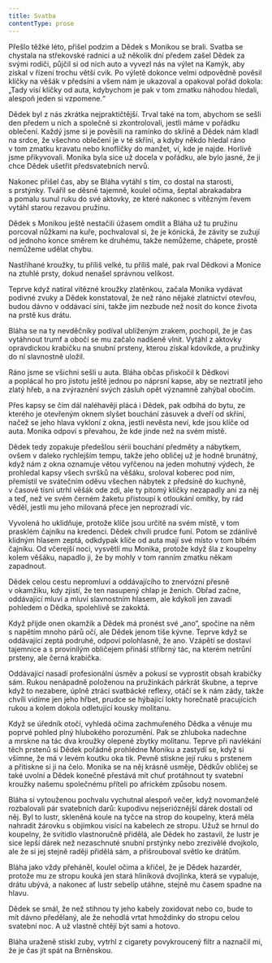 ```yaml
---
title: Svatba
contentType: prose
---
```


<section>

Přešlo těžké léto, přišel podzim a Dědek s Monikou se brali. Svatba se chystala na střekovské radnici a už několik dní předem zašel Dědek za svými rodiči, půjčil si od nich auto a vyvezl nás na výlet na Kamýk, aby získal v řízení trochu větší cvik. Po výletě dokonce velmi odpovědně pověsil klíčky na věšák v předsíni a všem nám je ukazoval a opakoval pořád dokola: „Tady visí klíčky od auta, kdybychom je pak v tom zmatku náhodou hledali, alespoň jeden si vzpomene.“

Dědek byl z nás zkrátka nejpraktičtější. Trval také na tom, abychom se sešli den předem u nich a společně si zkontrolovali, jestli máme v pořádku oblečení. Každý jsme si je pověsili na ramínko do skříně a Dědek nám kladl na srdce, že všechno oblečení je v té skříni, a kdyby někdo hledal ráno v tom zmatku kravatu nebo knoflíčky do manžet, ví, kde je najde. Horlivě jsme přikyvovali. Monika byla sice už docela v pořádku, ale bylo jasné, že ji chce Dědek ušetřit předsvatebních nervů.

Nakonec přišel čas, aby se Bláha vytáhl s tím, co dostal na starosti, s prstýnky. Tvářil se děsně tajemně, koulel očima, šeptal abrakadabra a pomalu sunul ruku do své aktovky, ze které nakonec s vítězným řevem vytáhl starou rezavou pružinu.

Dědek s Monikou ještě nestačili úžasem omdlít a Bláha už tu pružinu porcoval nůžkami na kuře, pochvaloval si, že je kónická, že závity se zužují od jednoho konce směrem ke druhému, takže nemůžeme, chápete, prostě nemůžeme udělat chybu.

Nastříhané kroužky, tu příliš velké, tu příliš malé, pak rval Dědkovi a Monice na ztuhlé prsty, dokud nenašel správnou velikost.

Teprve když natíral vítězné kroužky zlatěnkou, začala Monika vydávat podivné zvuky a Dědek konstatoval, že než ráno nějaké zlatnictví otevřou, budou dávno v oddávací síni, takže jim nezbude než nosit do konce života na prstě kus drátu.

Bláha se na ty nevděčníky podíval ublíženým zrakem, pochopil, že je čas vytáhnout trumf a obočí se mu začalo nadšeně vlnit. Vytáhl z aktovky opravdickou krabičku na snubní prsteny, kterou získal kdovíkde, a pružinky do ní slavnostně uložil.

Ráno jsme se všichni sešli u auta. Bláha občas přiskočil k Dědkovi a poplácal ho pro jistotu ještě jednou po náprsní kapse, aby se neztratil jeho zlatý hřeb, a na zvýraznění svých zásluh opět významně zahýbal obočím.

Přes kapsy se čím dál naléhavěji plácá i Dědek, pak odbíhá do bytu, ze kterého je otevřeným oknem slyšet bouchání zásuvek a dveří od skříní, načež se jeho hlava vykloní z okna, jestli nevěsta neví, kde jsou klíče od auta. Monika odpoví s převahou, že kde jinde než na svém místě.

Dědek tedy zopakuje předešlou sérii bouchání předměty a nábytkem, ovšem v daleko rychlejším tempu, takže jeho obličej už je hodně brunátný, když nám z okna oznamuje větou vyřčenou na jeden mohutný výdech, že prohledal kapsy všech svršků na věšáku, sroloval koberec pod ním, přemístil ve svátečním oděvu všechen nábytek z předsíně do kuchyně, v časové tísni utrhl věšák ode zdi, ale ty pitomý klíčky nezapadly ani za něj a teď, než ve svém černém žaketu přistoupí k otloukání omítky, by rád věděl, jestli mu jeho milovaná přece jen neprozradí víc.

Vyvolená ho uklidňuje, protože klíče jsou určitě na svém místě, v tom prasklém čajníku na kredenci. Dědek chvíli prudce funí. Potom se zdánlivě klidným hlasem zeptá, odkdypak klíče od auta mají své místo v tom blbém čajníku. Od včerejší noci, vysvětlí mu Monika, protože když šla z koupelny kolem věšáku, napadlo ji, že by mohly v tom ranním zmatku někam zapadnout.

Dědek celou cestu nepromluví a oddávajícího to znervózní přesně v okamžiku, kdy zjistí, že ten nasupený chlap je ženich. Obřad začne, oddávající mluví a mluví slavnostním hlasem, ale kdykoli jen zavadí pohledem o Dědka, spolehlivě se zakoktá.

Když přijde onen okamžik a Dědek má pronést své „ano“, spočine na něm s napětím mnoho párů očí, ale Dědek jenom tiše kývne. Teprve když se oddávající zeptá podruhé, odpoví polohlasně, že ano. Vzápětí se dostaví tajemnice a s provinilým obličejem přináší stříbrný tác, na kterém netrůní prsteny, ale černá krabička.

Oddávající nasadí profesionální úsměv a pokusí se vyprostit obsah krabičky sám. Rukou nenápadně položenou na pružinkách párkrát škubne, a teprve když to nezabere, úplně ztrácí svatbácké reflexy, otáčí se k nám zády, takže chvíli vidíme jen jeho hřbet, prudce se hýbající lokty horečnatě pracujících rukou a kolem dokola odletující kousky molitanu.

Když se úředník otočí, vyhledá očima zachmuřeného Dědka a věnuje mu poprvé pohled plný hlubokého porozumění. Pak se zhluboka nadechne a mrskne na tác dva kroužky olepené zbytky molitanu. Teprve při navlékání těch prstenů si Dědek pořádně prohlédne Moniku a zastydí se, když si všimne, že má v levém koutku oka tik. Pevně stiskne její ruku s prstenem a přitiskne si ji na čelo. Monika se na něj krásně usměje, Dědkův obličej se také uvolní a Dědek konečně přestává mít chuť protáhnout ty svatební kroužky našemu společnému příteli po africkém způsobu nosem.

Bláha si vytouženou pochvalu vychutnal alespoň večer, když novomanželé rozbalovali pár svatebních darů: kupodivu nejserióz­nější dárek dostali od něj. Byl to lustr, skleněná koule na tyčce na strop do koupelny, která měla nahradit žárovku s objímkou visící na kabelech ze stropu. Užuž se hrnul do koupelny, že svítidlo vlastnoručně přidělá, ale Dědek ho zastavil, že lustr je sice lepší dárek než nezaschnuté snubní prstýnky nebo zrezivělé dvojkolo, ale že si jej stejně raději přidělá sám, a přišrouboval světlo ke drátům.

Bláha jako vždy přeháněl, koulel očima a křičel, že je Dědek hazardér, protože mu ze stropu kouká jen stará hliníková dvojlinka, která se vypaluje, drátu ubývá, a nakonec ať lustr sebelíp utáhne, stejně mu časem spadne na hlavu.

Dědek se smál, že než stihnou ty jeho kabely zoxidovat nebo co, bude to mít dávno předělaný, ale že nehodlá vrtat hmoždinky do stropu celou svatební noc. A už vlastně chtějí být sami a hotovo.

Bláha uraženě stiskl zuby, vytrhl z cigarety povykroucený filtr a naznačil mi, že je čas jít spát na Brněnskou.

</section>
